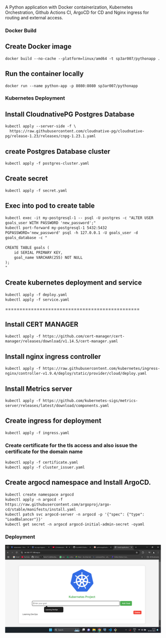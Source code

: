 A Python application with Docker containerization, Kubernetes Orchestration, Github Actions CI, ArgoCD for CD and Nginx ingress for routing and external access.

### Docker Build

## Create Docker image
```
docker build --no-cache --platform=linux/amd64 -t sp3ar007/pythonapp .
```

## Run the container locally

```
docker run --name python-app -p 8080:8080 sp3ar007/pythonapp
```

### Kubernetes Deployment

## Install CloudnativePG Postgres Database
```
kubectl apply --server-side -f \
  https://raw.githubusercontent.com/cloudnative-pg/cloudnative-pg/release-1.23/releases/cnpg-1.23.1.yaml
```
## create Postgres Database cluster
```
kubectl apply -f postgres-cluster.yaml
```
## Create secret 
```
kubectl apply -f secret.yaml
```

## Exec into pod to create table

```
kubectl exec -it my-postgresql-1 -- psql -U postgres -c "ALTER USER goals_user WITH PASSWORD 'new_password';"
kubectl port-forward my-postgresql-1 5432:5432
PGPASSWORD='new_password' psql -h 127.0.0.1 -U goals_user -d goals_database -c "

CREATE TABLE goals (
    id SERIAL PRIMARY KEY,
    goal_name VARCHAR(255) NOT NULL
);
"
```

## Create kubernetes deployment and service
```
kubectl apply -f deploy.yaml
kubectl apply -f service.yaml
```

===============================================
## Install CERT MANAGER
```
kubectl apply -f https://github.com/cert-manager/cert-manager/releases/download/v1.14.5/cert-manager.yaml
```

## Install nginx ingress controller 
```
kubectl apply -f https://raw.githubusercontent.com/kubernetes/ingress-nginx/controller-v1.9.4/deploy/static/provider/cloud/deploy.yaml
```

## Install Metrics server
```
kubectl apply -f https://github.com/kubernetes-sigs/metrics-server/releases/latest/download/components.yaml
```

## Create ingress for deployment
```
kubectl apply -f ingress.yaml
```


### Create certificate for the tls access and also issue the certificate for the domain name
```
kubectl apply -f certificate.yaml
kubectl apply -f cluster_issuer.yaml
```

## Create argocd namespace and Install ArgoCD.
```
kubectl create namespace argocd
kubectl apply -n argocd -f https://raw.githubusercontent.com/argoproj/argo-cd/stable/manifests/install.yaml
kubectl patch svc argocd-server -n argocd -p '{"spec": {"type": "LoadBalancer"}}'
kubectl get secret -n argocd argocd-initial-admin-secret -oyaml

```

### Deployment 
![Kubernetes-Deployment](images/k8s-deploy.png) 
